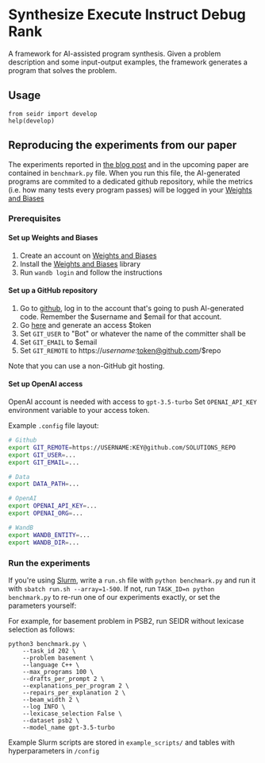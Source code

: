 # Synthesize Execute Instruct Debug Rank

A framework for AI-assisted program synthesis.
Given a problem description and some input-output examples, the framework generates a program that solves the problem.

## Usage

```
from seidr import develop
help(develop)
```

## Reproducing the experiments from our paper

The experiments reported in [the blog post](https://vadim.me/posts/unreasonable) and in the upcoming paper are contained in `benchmark.py` file. When you run this file, the AI-generated programs are commited to a dedicated github repository, while the metrics (i.e. how many tests every program passes) will be logged in your [Weights and Biases](https://wandb.ai)

### Prerequisites 
#### Set up Weights and Biases

1. Create an account on [Weights and Biases](https://wandb.ai)
2. Install the [Weights and Biases](https://docs.wandb.com/library/install) library
3. Run `wandb login` and follow the instructions

#### Set up a GitHub repository

1. Go to [github](https://github.com), log in to the account that's going to push AI-generated code. Remember the $username and $email for that account.
2. Go [here](https://github.com/settings/tokens?type=beta) and generate an access $token
3. Set `GIT_USER` to "Bot" or whatever the name of the committer shall be
4. Set `GIT_EMAIL` to $email
5. Set `GIT_REMOTE` to https://$username:$token@github.com/$repo

Note that you can use a non-GitHub git hosting.

#### Set up OpenAI access

OpenAI account is needed with access to `gpt-3.5-turbo`
Set `OPENAI_API_KEY` environment variable to your access token.

Example `.config` file layout:
```bash
# Github
export GIT_REMOTE=https://USERNAME:KEY@github.com/SOLUTIONS_REPO
export GIT_USER=...
export GIT_EMAIL=...

# Data
export DATA_PATH=...

# OpenAI
export OPENAI_API_KEY=...
export OPENAI_ORG=...

# WandB
export WANDB_ENTITY=...
export WANDB_DIR=...
```

### Run the experiments

If you're using [Slurm](https://slurm.schedmd.com/), write a `run.sh` file with `python benchmark.py` 
and run it with `sbatch run.sh --array=1-500`.
If not, run `TASK_ID=n python benchmark.py` to re-run one of our experiments exactly, or set the parameters yourself:

For example, for basement problem in PSB2, run SEIDR without lexicase selection as follows:
```
python3 benchmark.py \
    --task_id 202 \
    --problem basement \
    --language C++ \
    --max_programs 100 \
    --drafts_per_prompt 2 \
    --explanations_per_program 2 \
    --repairs_per_explanation 2 \
    --beam_width 2 \
    --log INFO \
    --lexicase_selection False \
    --dataset psb2 \
    --model_name gpt-3.5-turbo
```

Example Slurm scripts are stored in `example_scripts/` and tables with hyperparameters in `/config`